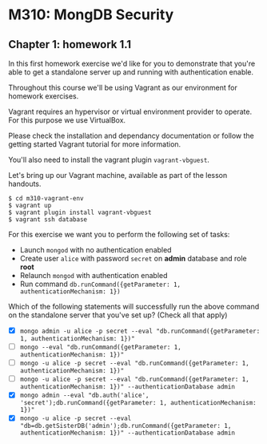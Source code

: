 # M310: MongDB Security
## Chapter 1: homework 1.1

In this first homework exercise we'd like for you to demonstrate that you're able to get a standalone server up and running with authentication enable.

Throughout this course we'll be using Vagrant as our environment for homework exercises.

Vagrant requires an hypervisor or virtual environment provider to operate. For this purpose we use VirtualBox.

Please check the installation and dependancy documentation or follow the getting started Vagrant tutorial for more information.

You'll also need to install the vagrant plugin `vagrant-vbguest`.

Let's bring up our Vagrant machine, available as part of the lesson handouts.

```
$ cd m310-vagrant-env
$ vagrant up
$ vagrant plugin install vagrant-vbguest
$ vagrant ssh database
```

For this exercise we want you to perform the following set of tasks:
- Launch `mongod` with no authentication enabled
- Create user `alice` with password `secret` on **admin** database and role **root**
- Relaunch `mongod` with authentication enabled
- Run command `db.runCommand({getParameter: 1, authenticationMechanism: 1})`

Which of the following statements will successfully run the above command on the standalone server that you've set up?
(Check all that apply)

- [x] `mongo admin -u alice -p secret --eval "db.runCommand({getParameter: 1, authenticationMechanism: 1})"`
- [ ] `mongo --eval "db.runCommand({getParameter: 1, authenticationMechanism: 1})"`
- [ ] `mongo -u alice -p secret --eval "db.runCommand({getParameter: 1, authenticationMechanism: 1})"`
- [ ] `mongo -u alice -p secret --eval "db.runCommand({getParameter: 1, authenticationMechanism: 1})" --authenticationDatabase admin`
- [x] `mongo admin --eval "db.auth('alice', 'secret');db.runCommand({getParameter: 1, authenticationMechanism: 1})"`
- [x] `mongo -u alice -p secret --eval "db=db.getSisterDB('admin');db.runCommand({getParameter: 1, authenticationMechanism: 1})" --authenticationDatabase admin`